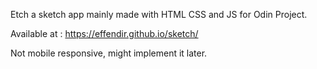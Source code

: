 Etch a sketch app mainly made with HTML CSS and JS for Odin Project.

Available at : https://effendir.github.io/sketch/

Not mobile responsive, might implement it later.
